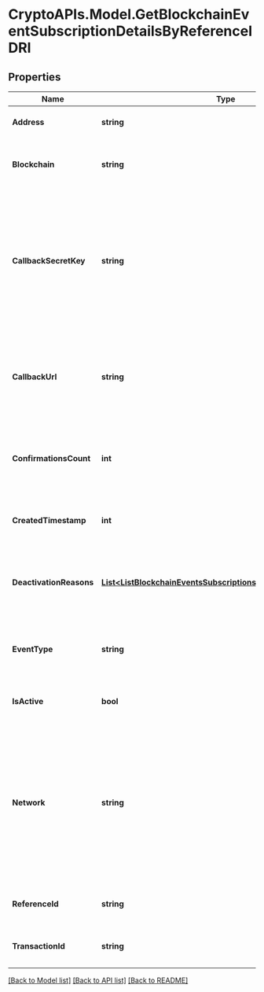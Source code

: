 # CryptoAPIs.Model.GetBlockchainEventSubscriptionDetailsByReferenceIDRI

## Properties

Name | Type | Description | Notes
------------ | ------------- | ------------- | -------------
**Address** | **string** | Represents the address of the transaction. | [optional] 
**Blockchain** | **string** | Represents the specific blockchain protocol name, e.g. Ethereum, Bitcoin, etc. | 
**CallbackSecretKey** | **string** | Represents the Secret Key value provided by the customer. This field is used for security purposes during the callback notification, in order to prove the sender of the callback as Crypto APIs. For more information please see our [Documentation](https://developers.cryptoapis.io/technical-documentation/general-information/callbacks#callback-security). | [optional] 
**CallbackUrl** | **string** | Represents the URL that is set by the customer where the callback will be received at. The callback notification will be received only if and when the event occurs. | 
**ConfirmationsCount** | **int** | Represents the number of confirmations, i.e. the amount of blocks that have been built on top of this block. | [optional] 
**CreatedTimestamp** | **int** | Defines the specific time/date when the subscription was created in Unix Timestamp. | 
**DeactivationReasons** | [**List&lt;ListBlockchainEventsSubscriptionsRIDeactivationReasons&gt;**](ListBlockchainEventsSubscriptionsRIDeactivationReasons.md) | Represents the deactivation reason details, available when a blockchain event subscription has status isActive - false. | [optional] 
**EventType** | **string** | Defines the type of the specific event available for the customer to subscribe to for callback notification. | 
**IsActive** | **bool** | Defines whether the subscription is active or not. Set as boolean. | 
**Network** | **string** | Represents the name of the blockchain network used; blockchain networks are usually identical as technology and software, but they differ in data, e.g. - \&quot;mainnet\&quot; is the live network with actual data while networks like \&quot;testnet\&quot;, \&quot;ropsten\&quot; are test networks. | 
**ReferenceId** | **string** | Represents a unique ID used to reference the specific callback subscription. | 
**TransactionId** | **string** | Represents the unique identification string that defines the transaction. | [optional] 

[[Back to Model list]](../README.md#documentation-for-models) [[Back to API list]](../README.md#documentation-for-api-endpoints) [[Back to README]](../README.md)

